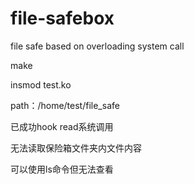 # file-safebox
file safe based on overloading system call

make

insmod test.ko

path：/home/test/file_safe

已成功hook read系统调用

无法读取保险箱文件夹内文件内容

可以使用ls命令但无法查看